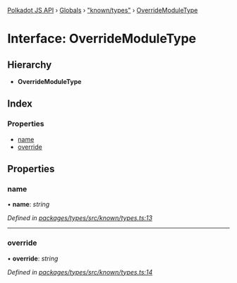 [Polkadot JS API](../README.md) › [Globals](../globals.md) › ["known/types"](../modules/_known_types_.md) › [OverrideModuleType](_known_types_.overridemoduletype.md)

# Interface: OverrideModuleType

## Hierarchy

* **OverrideModuleType**

## Index

### Properties

* [name](_known_types_.overridemoduletype.md#name)
* [override](_known_types_.overridemoduletype.md#override)

## Properties

###  name

• **name**: *string*

*Defined in [packages/types/src/known/types.ts:13](https://github.com/polkadot-js/api/blob/854a520517/packages/types/src/known/types.ts#L13)*

___

###  override

• **override**: *string*

*Defined in [packages/types/src/known/types.ts:14](https://github.com/polkadot-js/api/blob/854a520517/packages/types/src/known/types.ts#L14)*
